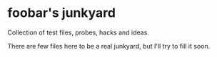 # foobar's junkyard
Collection of test files, probes, hacks and ideas.

There are few files here to be a real junkyard, but I'll try to fill it soon.

